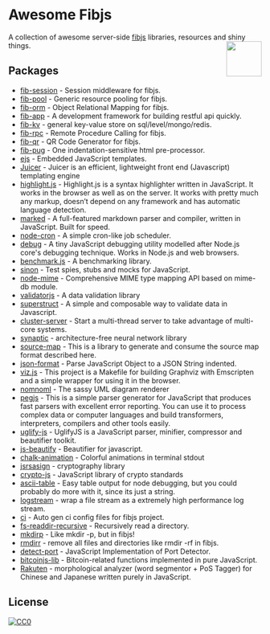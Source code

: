 # Awesome Fibjs
A collection of awesome server-side [fibjs](https://github.com/fibjs) libraries, resources and shiny things.
[<img src="https://avatars2.githubusercontent.com/u/1694747?v=3&s=200" align="right" width="70">](http://fibjs.org)

## Packages

- [fib-session](./module/fib-session.md) - Session middleware for fibjs.
- [fib-pool](./module/fib-pool.md) - Generic resource pooling for fibjs.
- [fib-orm](./module/fib-orm.md) - Object Relational Mapping for fibjs.
- [fib-app](./module/fib-app.md) - A development framework for building restful api quickly.
- [fib-kv](./module/fib-kv.md) - general key-value store on sql/level/mongo/redis.
- [fib-rpc](./module/fib-rpc.md) - Remote Procedure Calling for fibjs.
- [fib-qr](./module/fib-qr.md) - QR Code Generator for fibjs.
- [fib-pug](./module/fib-pug.md) - One indentation-sensitive html pre-processor.
- [ejs](./module/ejs.md) - Embedded JavaScript templates.
- [Juicer](./module/Juicer.md) - Juicer is an efficient, lightweight front end (Javascript) templating engine
- [highlight.js](./module/highlight.js.md) - Highlight.js is a syntax highlighter written in JavaScript. It works in the browser as well as on the server. It works with pretty much any markup, doesn’t depend on any framework and has automatic language detection.
- [marked](./module/marked.md) - A full-featured markdown parser and compiler, written in JavaScript. Built for speed.
- [node-cron](./module/node-cron.md) - A simple cron-like job scheduler.
- [debug](./module/debug.md) - A tiny JavaScript debugging utility modelled after Node.js core's debugging technique. Works in Node.js and web browsers.
- [benchmark.js](./module/benchmark.js.md) - A benchmarking library.
- [sinon](./module/sinon.md) - Test spies, stubs and mocks for JavaScript.
- [node-mime](./module/node-mime.md) - Comprehensive MIME type mapping API based on mime-db module.
- [validatorjs](./module/validatorjs.md) - A data validation library
- [superstruct](./module/superstruct.md) - A simple and composable way to validate data in Javascript.
- [cluster-server](./module/cluster-server.md) - Start a multi-thread server to take advantage of multi-core systems.
- [synaptic](./module/synaptic.md) - architecture-free neural network library
- [source-map](./module/source-map.md) - This is a library to generate and consume the source map format described here.
- [json-format](./module/json-format.md) - Parse JavaScript Object to a JSON String indented.
- [viz.js](./module/viz.js.md) - This project is a Makefile for building Graphviz with Emscripten and a simple wrapper for using it in the browser.
- [nomnoml](./module/nomnoml.md) - The sassy UML diagram renderer
- [pegjs](./module/pegjs.md) - This is a simple parser generator for JavaScript that produces fast parsers with excellent error reporting. You can use it to process complex data or computer languages and build transformers, interpreters, compilers and other tools easily.
- [uglify-js](./module/uglify-js.md) - UglifyJS is a JavaScript parser, minifier, compressor and beautifier toolkit.
- [js-beautify](./module/js-beautify.md) - Beautifier for javascript.
- [chalk-animation](./module/chalk-animation.md) - Colorful animations in terminal stdout
- [jsrsasign](./module/jsrsasign.md) - cryptography library
- [crypto-js](./module/crypto-js.md) - JavaScript library of crypto standards
- [ascii-table](./module/ascii-table.md) - Easy table output for node debugging, but you could probably do more with it, since its just a string.
- [logstream](./module/logstream.md) - wrap a file stream as a extremely high performance log stream.
- [ci](./module/ci.md) - Auto gen ci config files for fibjs project.
- [fs-readdir-recursive](./module/fs-readdir-recursive.md) - Recursively read a directory.
- [mkdirp](./module/mkdirp.md) - Like mkdir -p, but in fibjs!
- [rmdirr](./module/rmdirr.md) - remove all files and directories like rmdir -rf in fibjs.
- [detect-port](./module/detect-port.md) - JavaScript Implementation of Port Detector.
- [bitcoinjs-lib](./module/bitcoinjs-lib.md) - Bitcoin-related functions implemented in pure JavaScript.
- [Rakuten](./module/Rakuten.md) - morphological analyzer (word segmentor + PoS Tagger) for Chinese and Japanese written purely in JavaScript.

## License

[![CC0](http://mirrors.creativecommons.org/presskit/buttons/88x31/svg/cc-zero.svg)](https://creativecommons.org/publicdomain/zero/1.0/)

